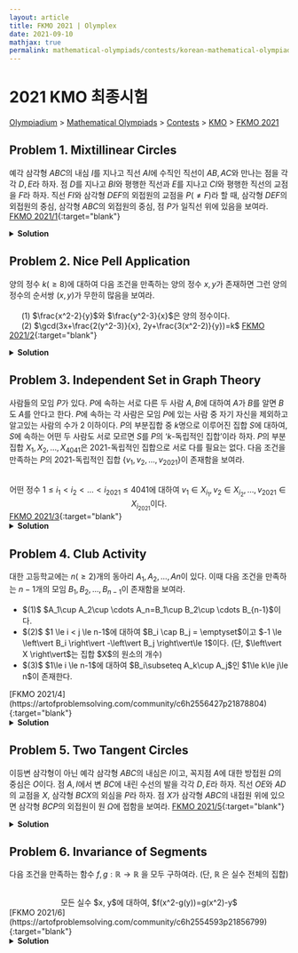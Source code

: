 ```yaml
---
layout: article
title: FKMO 2021 | Olymplex
date: 2021-09-10
mathjax: true
permalink: mathematical-olympiads/contests/korean-mathematical-olympiad/fkmo-2021
---
```

# 2021 KMO 최종시험
<a href="{{ site.homeurl }}">Olympiadium</a> > <a href="{{ site.homeurl }}mathematical-olympiads/">Mathematical Olympiads</a> > <a href="{{ site.homeurl }}mathematical-olympiads/contests/">Contests</a> > <a href="{{ site.homeurl }}mathematical-olympiads/contests/korean-mathematical-olympiad/">KMO</a> > <a href="{{ site.homeurl }}mathematical-olympiads/contests/korean-mathematical-olympiad/kmo-2020/">FKMO 2021</a>

## Problem 1. Mixtillinear Circles
<blueboard> 예각 삼각형 $ABC$의 내심 $I$를 지나고 직선 $AI$에 수직인 직선이 $AB, AC$와 만나는 점을 각각 $D, E$라 하자. 점 $D$를 지나고 $BI$와 평행한 직선과 $E$를 지나고 $CI$와 평행한 직선의 교점을 $F$라 하자. 직선 $FI$와 삼각형 $DEF$의 외접원의 교점을 $P(\neq F)$라 할 때, 삼각형 $DEF$의 외접원의 중심, 삼각형 $ABC$의 외접원의 중심, 점 $P$가 일직선 위에 있음을 보여라. </blueboard>
[FKMO 2021/1](https://artofproblemsolving.com/community/c6h2556418p21878663){:target="blank"}
<pinkborder><details>
<summary><b>Solution</b></summary>
Solution Here. 
</details></pinkborder>

## Problem 2. Nice Pell Application
<blueboard> 양의 정수 $k(\geq 8)$에 대하여 다음 조건을 만족하는 양의 정수 $x, y$가 존재하면 그런 양의 정수의 순서쌍 $(x, y)$가 무한히 많음을 보여라.<br><br>
&ensp; &ensp; $(1)$ $\frac{x^2-2}{y}$와 $\frac{y^2-3}{x}$은 양의 정수이다. <br>
&ensp; &ensp; $(2)$ $\gcd(3x+\frac{2(y^2-3)}{x}, 2y+\frac{3(x^2-2)}{y})=k$ </blueboard>
[FKMO 2021/2](https://artofproblemsolving.com/community/c6h2554555p21856463){:target="blank"}
<pinkborder><details>
<summary><b>Solution</b></summary>
Solution Here. 
</details></pinkborder>

## Problem 3. Independent Set in Graph Theory
<blueboard> 사람들의 모임 $P$가 있다. $P$에 속하는 서로 다른 두 사람 $A, B$에 대하여 $A$가 $B$를 알면 $B$도 $A$를 안다고 한다. $P$에 속하는 각 사람은 모임 $P$에 있는 사람 중 자기 자신을 제외하고 알고있는 사람의 수가 $2$ 이하이다. $P$의 부분집합 중 $k$명으로 이루어진 집합 $S$에 대하여, $S$에 속하는 어떤 두 사람도 서로 모르면 $S$를 $P$의 ‘$k$-독립적인 집합’이라 하자. $P$의 부분집합 $X_1, X_2, \ldots , X_{4041}$은 $2021$-독립적인 집합으로 서로 다를 필요는 없다. 다음 조건을 만족하는 $P$의 $2021$-독립적인 집합 $\{v_1, v_2, \ldots, v_{2021}\}$이 존재함을 보여라.   <center><br> 어떤 정수 $1 \leq i_1 < i_2 < \ldots < i_{2021} \leq 4041$에 대하여 $v_1 \in X_{i_1}, v_2 \in X_{i_2}, \ldots, v_{2021} \in X_{i_{2021}}$이다. </center> </blueboard>
[FKMO 2021/3](https://artofproblemsolving.com/community/c6h2609902p22540913){:target="blank"}
<pinkborder><details>
<summary><b>Solution</b></summary>
Solution Here. 
</details></pinkborder>

## Problem 4. Club Activity
<blueboard> 대한 고등학교에는 $n(\geq 2)$개의 동아리 $A_1, A_2, . . . , An$이 있다. 이때 다음 조건을 만족하는 $n−1$개의 모임 $B_1, B_2, \ldots , B_{n−1}$이 존재함을 보여라. <br class="big">
<ul>
<li>$(1)$ $A_1\cup A_2\cup \cdots A_n=B_1\cup B_2\cup \cdots B_{n-1}$이다.</li>
<li>$(2)$ $1 \le i < j \le n-1$에 대하여 $B_i \cap B_j = \emptyset$이고 $-1 \le \left\vert B_i \right\vert -\left\vert B_j \right\vert\le 1$이다. (단, $\left\vert X \right\vert$는 집합 $X$의 원소의 개수)</li>
<li>$(3)$ $1\le i \le n-1$에 대하여 $B_i\subseteq A_k\cup A_j$인 $1\le k\le j\le n$이 존재한다.</li></ul></blueboard>
[FKMO 2021/4](https://artofproblemsolving.com/community/c6h2556427p21878804){:target="blank"}
<pinkborder><details>
<summary><b>Solution</b></summary>
Solution Here. 
</details></pinkborder>

## Problem 5. Two Tangent Circles
<blueboard> 이등변 삼각형이 아닌 예각 삼각형 $ABC$의 내심은 $I$이고, 꼭지점 $A$에 대한 방접원 $\Omega$의 중심은 $O$이다. 점 $A, I$에서 변 $BC$에 내린 수선의 발을 각각 $D, E$라 하자. 직선 $OE$와 $AD$의 교점을 $X$, 삼각형 $BCX$의 외심을 $P$라 하자. 점 $X$가 삼각형 $ABC$의 내접원 위에 있으면 삼각형 $BCP$의 외접원이 원 $\Omega$에 접함을 보여라. </blueboard>
[FKMO 2021/5](https://artofproblemsolving.com/community/c6h2554591p21856764){:target="blank"}
<pinkborder><details>
<summary><b>Solution</b></summary>
Solution Here. 
</details></pinkborder>

## Problem 6. Invariance of Segments
<blueboard> 다음 조건을 만족하는 함수 $f, g: \mathbb{R} \rightarrow \mathbb{R}$ 을 모두 구하여라. (단, $\mathbb{R}$ 은 실수 전체의 집합) 
  <center><br> 모든 실수 $x, y$에 대하여, $f(x^2-g(y))=g(x^2)-y$ </center> </blueboard>
[FKMO 2021/6](https://artofproblemsolving.com/community/c6h2554593p21856799){:target="blank"}
<pinkborder><details>
<summary><b>Solution</b></summary>
Solution Here. 
</details></pinkborder>
